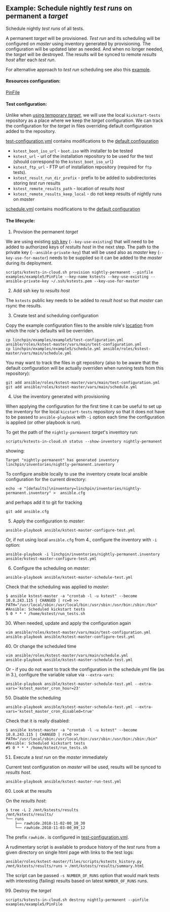 Example: Schedule nightly *test runs* on permanent a *target*
-------------------------------------------------------------

Schedule nightly *test runs* of all tests.

A permanent *target* will be provisioned. *Test run* and its scheduling will be configured on *master* using inventory generated by provisioning. The configuration will be updated later as needed. And when no longer needed, the *target* will be destroyed. The results will be synced to remote *results host* after each *test run*.

For alternative approach to *test run* scheduling see also this [example](../example4).

#### Resources configuration:

[PinFile](PinFile)

#### Test configuration:

Unlike when [using temporary *target*](../example4), we will use the local `kickstart-tests` repository as a place where we keep the *target* configuration. We can track the configuration for the *target* in files overriding default configuration added to the repository.

[test-configuration.yml](test-configuration.yml) contains modifications to the [default configuration](../../../ansible/roles/kstest-master/defaults/main/test-configuration.yml)

* `kstest_boot_iso_url` - `boot.iso` with installer to be tested
* `kstest_url` - url of the installation repository to be used for the test (should correspond to the `kstest_boot_iso_url`)
* `kstest_ftp_url` - FTP url of installation repository (required for `ftp` tests).
* `kstest_result_run_dir_prefix` - prefix to be added to subdirectories storing *test run* results
* `kstest_remote_results_path` - location of *results host*
* `kstest_remote_results_keep_local` - do not keep results of nightly runs on *master*

[schedule.yml](schedule.yml) contains modifications to the [default configuration](../../../ansible/roles/kstest-master/defaults/main/schedule.yml)


#### The lifecycle:

1) Provision the permanent *target*

We are using existing [ssh key](../../README.md#ssh-keys) (`--key-use-existing`) that will need to be added to authorized keys of *restults host* in the next step. The path to the private key (`--ansible-private-key`) that will be used also as *master* key (`--key-use-for-master`) needs to be supplied so it can be added to the *master* during its deployment.

```
scripts/kstests-in-cloud.sh provision nightly-permanent --pinfile examples/example5/PinFile --key-name kstests --key-use-existing --ansible-private-key ~/.ssh/kstests.pem --key-use-for-master
```

2) Add ssh key to *results host*

The `kstests` public key needs to be added to *result host* so that *master* can rsync the results.

3) Create test and scheduling configuration

Copy the example configuration files to the ansible role's [location](../../../ansible/roles/kstest-master/vars/main) from which the role's defaults will be overriden.


```
cp linchpin/examples/example5/test-configuration.yml ansible/roles/kstest-master/vars/main/test-configuration.yml
cp linchpin/examples/example5/schedule.yml ansible/roles/kstest-master/vars/main/schedule.yml
```

You may want to track the files in git repository (also to be aware that the default configuration will be actually overriden when running tests from this repository):
```
git add ansible/roles/kstest-master/vars/main/test-configuration.yml
git add ansible/roles/kstest-master/vars/main/schedule.yml
```

4) Use the inventory generated with provisioning


When applying the configuration for the first time it can be useful to set up the inventory for the local `kicstart-tests` repository so that it does not have to be passed to `ansible-playbook` with `-i` option each time the configuration is applied (or other playbook is run).

To get the path of the `nightly-parmanent` *target*'s inventory run:

```
scripts/kstests-in-cloud.sh status --show-inventory nightly-permanent
```
showing:
```
Target "nightly-permanent" has generated inventory linchpin/inventories/nightly-permanent.inventory
```
To configure ansible locally to use the inventory create local ansible configuration for the current directory:

```
echo -e "[defaults]\ninventory=linchpin/inventories/nightly-permanent.inventory" >  ansible.cfg
```
and perhaps add it to git for tracking
```
git add ansible.cfg
```

5) Apply the configuration to *master*:

```
ansible-playbook ansible/kstest-master-configure-test.yml
```

Or, if not using local `ansible.cfg` from 4., configure the inventory with `-i` option:
```
ansible-playbook -i linchpin/inventories/nightly-permanent.inventory ansible/kstest-master-configure-test.yml
```

6) Configure the scheduling on *master*:

```
ansible-playbook ansible/kstest-master-schedule-test.yml
```
Check that the scheduling was applied to *master*:
```
$ ansible kstest-master -a "crontab -l -u kstest" --become
10.8.243.115 | CHANGED | rc=0 >>
PATH="/usr/local/sbin:/usr/local/bin:/usr/sbin:/usr/bin:/sbin:/bin"
#Ansible: Scheduled kickstart tests
5 0 * * * /home/kstest/run_tests.sh
```
30) When needed, update and apply the configuration again

```
vim ansible/roles/kstest-master/vars/main/test-configuration.yml
ansible-playbook ansible/kstest-master-configure-test.yml
```

40) Or change the scheduled time

```
vim ansible/roles/kstest-master/vars/main/schedule.yml
ansible-playbook ansible/kstest-master-schedule-test.yml
```

Or - if you do not want to track the configuration in the schedule.yml file (as in 3.), configure the variable value via `--extra-vars`:
```
ansible-playbook ansible/kstest-master-schedule-test.yml --extra-vars='kstest_master_cron_hour=23'
```

50) Disable the scheduling
```
ansible-playbook ansible/kstest-master-schedule-test.yml --extra-vars='kstest_master_cron_disabled=true'
```

Check that it is really disabled:
```
$ ansible kstest-master -a "crontab -l -u kstest" --become
10.8.243.115 | CHANGED | rc=0 >>
PATH="/usr/local/sbin:/usr/local/bin:/usr/sbin:/usr/bin:/sbin:/bin"
#Ansible: Scheduled kickstart tests
#5 0 * * * /home/kstest/run_tests.sh
```

51) Execute a *test run* on the *master* immediately

Current test configuration on *master* will be used, results will be synced to *results host*.
```
ansible-playbook ansible/kstest-master-run-test.yml
```

60) Look at the results

On the *results host*:

```
$ tree -L 2 /mnt/kstests/results
/mnt/kstests/results/
└── runs
    ├── rawhide.2018-11-02-00_10_30
    └── rawhide.2018-11-03-00_09_12
```
The prefix `rawhide.` is configured in [test-configuration.yml](test-configuration.yml).


A rudimentary script is available to produce history of the *test runs* from a given directory on single html page with links to the test logs:

```
ansible/roles/kstest-master/files/scripts/kstests_history.py /mnt/kstests/results/runs > /mnt/kstests/results/summary.html
```

The script can be passed `-s NUMBER_OF_RUNS` option that would mark tests with interesting (failing) results based on latest `NUMBER_OF_RUNS` runs.


99) Destroy the *target*

```
scripts/kstests-in-cloud.sh destroy nightly-permanent --pinfile examples/example5/PinFile
```



